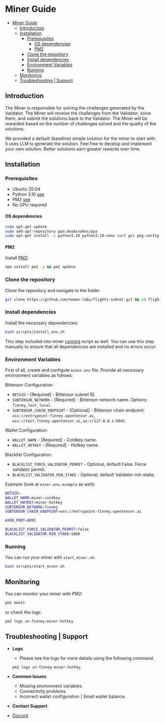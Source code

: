 # Miner Guide

- [Miner Guide](#miner-guide)
  - [Introduction](#introduction)
  - [Installation](#installation)
    - [Prerequisites](#prerequisites)
      - [OS dependencies](#os-dependencies)
      - [PM2](#pm2)
    - [Clone the repository](#clone-the-repository)
    - [Install dependencies](#install-dependencies)
    - [Environment Variables](#environment-variables)
    - [Running](#running)
  - [Monitoring](#monitoring)
  - [Troubleshooting | Support](#troubleshooting--support)

## Introduction

The Miner is responsible for solving the challenges generated by the Validator. The Miner will receive the challenges from the Validator, solve them, and submit the solutions back to the Validator. The Miner will be rewarded based on the number of challenges solved and the quality of the solutions.

We provided a default (baseline) simple solution for the miner to start with. It uses LLM to generate the solution.
Feel free to develop and implement your own solution. Better solutions earn greater rewards over time.

## Installation

### Prerequisites

- Ubuntu 20.04
- Python 3.10 [see](#os-dependencies)
- PM2 [see](#pm2)
- No GPU required

#### OS dependencies

```bash
sudo apt-get update
sudo add-apt-repository ppa:deadsnakes/ppa
sudo apt-get install -y python3.10 python3.10-venv curl gcc pkg-config make git npm
```

#### PM2

Install [PM2](https://pm2.io/docs/runtime/guide/installation/):

```bash
npm install pm2 -g && pm2 update
```

### Clone the repository

Clone the repository and navigate to the folder.

```bash
git clone https://github.com/neman-labs/flights-subnet.git && cd flights-subnet
```

### Install dependencies

Install the necessary dependencies:

```bash
bash scripts/install_env.sh
```

This step included into miner [running](#running) script as well. You can use this step manually to ensure that all dependencies are installed and no errors occur.

### Environment Variables

First of all, create and configute `miner.env` file.
Provide all necessary environment variables as follows:

Bittensor Configuration:

- `NETUID` - [Required] - Bittensor subnet ID.
- `SUBTENSOR_NETWORK` - [Required] - Bittensor network name. Options: `finney`, `test`, `local`.
- `SUBTENSOR_CHAIN_ENDPOINT` - [Optional] - Bittensor chain endpoint: `wss://entrypoint-finney.opentensor.ai`, `wss://test.finney.opentensor.ai`, `ws://127.0.0.1:9945`.

Wallet Configuration:

- `WALLET_NAME` - [Required] - Coldkey name.
- `WALLET_HOTKEY` - [Required] - Hotkey name.

Blacklist Configuration:

- `BLACKLIST_FORCE_VALIDATOR_PERMIT` - Optional, default False. Force validator permit.
- `BLACKLIST_VALIDATOR_MIN_STAKE` - Optional, default Validator min stake.

Example (look at `miner.env.example` as well):

```bash
NETUID=
WALLET_NAME=miner-coldkey
WALLET_HOTKEY=miner-hotkey
SUBTENSOR_NETWORK=finney
SUBTENSOR_CHAIN_ENDPOINT=wss://entrypoint-finney.opentensor.ai

AXON_PORT=8091

BLACKLIST_FORCE_VALIDATOR_PERMIT=false
BLACKLIST_VALIDATOR_MIN_STAKE=1000
```

### Running

You can run your miner with `start_miner.sh`:

```bash
bash scripts/start_miner.sh 
```

## Monitoring

You can monitor your miner with PM2:

```bash
pm2 monit
```

or check the logs:

```bash
pm2 logs sn-finney-miner-hotkey
```

## Troubleshooting | Support

- **Logs**:
  - Please see the logs for more details using the following command.

  ```bash
  pm2 logs sn-finney-miner-hotkey
  ```

- **Common Issues**:
  - Missing environment variables.
  - Connectivity problems.
  - Incorrect wallet configuration | Small wallet balance.

- **Contact Support**:
- [Discord](https://discord.com/channels/799672011265015819/799672011814862902) 
